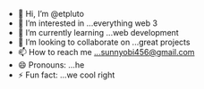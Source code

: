 - 👋 Hi, I’m @etpluto
- 👀 I’m interested in ...everything web 3
- 🌱 I’m currently learning ...web development
- 💞️ I’m looking to collaborate on ...great projects
- 📫 How to reach me ...sunnyobi456@gmail.com
- 😄 Pronouns: ...he
- ⚡ Fun fact: ...we cool right

<!---
etpluto/etpluto is a ✨ special ✨ repository because its `README.md` (this file) appears on your GitHub profile.
You can click the Preview link to take a look at your changes.
--->

